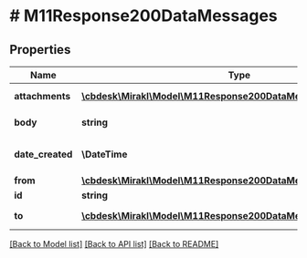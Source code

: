 # # M11Response200DataMessages

## Properties

Name | Type | Description | Notes
------------ | ------------- | ------------- | -------------
**attachments** | [**\cbdesk\Mirakl\Model\M11Response200DataMessagesAttachments[]**](M11Response200DataMessagesAttachments.md) | Message attachments | [optional]
**body** | **string** | Message body | [optional]
**date_created** | **\DateTime** | Message creation date | [optional]
**from** | [**\cbdesk\Mirakl\Model\M11Response200DataMessagesFrom**](M11Response200DataMessagesFrom.md) |  | [optional]
**id** | **string** | Message id | [optional]
**to** | [**\cbdesk\Mirakl\Model\M11Response200DataMessagesTo[]**](M11Response200DataMessagesTo.md) | Message recipients | [optional]

[[Back to Model list]](../../README.md#models) [[Back to API list]](../../README.md#endpoints) [[Back to README]](../../README.md)
